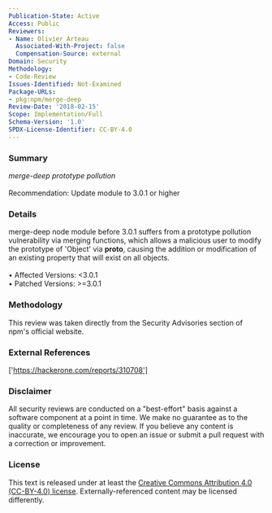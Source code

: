```yaml
---
Publication-State: Active
Access: Public
Reviewers:
- Name: Olivier Arteau
  Associated-With-Project: false
  Compensation-Source: external
Domain: Security
Methodology:
- Code-Review
Issues-Identified: Not-Examined
Package-URLs:
- pkg:npm/merge-deep
Review-Date: '2018-02-15'
Scope: Implementation/Full
Schema-Version: '1.0'
SPDX-License-Identifier: CC-BY-4.0
---
```

### Summary
*merge-deep prototype pollution*<br><br>Recommendation: Update module to 3.0.1 or higher
### Details
merge-deep node module before 3.0.1 suffers from a prototype pollution vulnerability via merging functions, which allows a malicious user to modify the prototype of 'Object' via __proto__, causing the addition or modification of an existing property that will exist on all objects.
<br><br>• Affected Versions: <3.0.1
<br>• Patched Versions: >=3.0.1
### Methodology
This review was taken directly from the Security Advisories section of npm's official website.
### External References
['https://hackerone.com/reports/310708']
### Disclaimer
All security reviews are conducted on a "best-effort" basis against a software component at a point in time. We make no guarantee as to the quality or completeness of any review. If you believe any content is inaccurate, we encourage you to open an issue or submit a pull request with a correction or improvement.
### License
This text is released under at least the [Creative Commons Attribution 4.0 (CC-BY-4.0) license](https://creativecommons.org/licenses/by/4.0/legalcode.txt). Externally-referenced content may be licensed differently.
